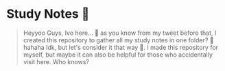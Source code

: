 # Study Notes 📖

 > Heyyoo Guys, Ivo here... 👋 
   as you know from my tweet before that, I created this repository to gather all 
   my study notes in one folder? 🤔 hahaha Idk, but let's consider it that way 🤣. 
   I made this repository for myself, but maybe it can also be helpful for those who 
   accidentally visit here. Who knows?
    
